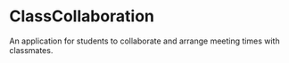 # ClassCollaboration
An application for students to collaborate and arrange meeting times with classmates.
